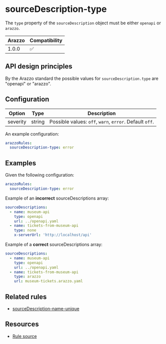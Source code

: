 # sourceDescription-type

The `type` property of the `sourceDescription` object must be either `openapi` or `arazzo`.

| Arazzo | Compatibility |
| ------ | ------------- |
| 1.0.0  | ✅            |

## API design principles

By the Arazzo standard the possible values for `sourceDescription.type` are "openapi" or "arazzo".

## Configuration

| Option   | Type   | Description                                             |
| -------- | ------ | ------------------------------------------------------- |
| severity | string | Possible values: `off`, `warn`, `error`. Default `off`. |

An example configuration:

```yaml
arazzoRules:
  sourceDescription-type: error
```

## Examples

Given the following configuration:

```yaml
arazzoRules:
  sourceDescription-type: error
```

Example of an **incorrect** sourceDescriptions array:

```yaml Object example
sourceDescriptions:
  - name: museum-api
    type: openapi
    url: ../openapi.yaml
  - name: tickets-from-museum-api
    type: none
    x-serverUrl: 'http://localhost/api'
```

Example of a **correct** sourceDescriptions array:

```yaml Object example
sourceDescriptions:
  - name: museum-api
    type: openapi
    url: ../openapi.yaml
  - name: tickets-from-museum-api
    type: arazzo
    url: museum-tickets.arazzo.yaml
```

## Related rules

- [sourceDescription-name-unique](./sourceDescriptions-name-unique.md)

## Resources

- [Rule source](https://github.com/Redocly/redocly-cli/blob/main/packages/core/src/rules/arazzo/sourceDescription-type.ts)
